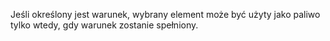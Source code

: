Jeśli określony jest warunek, wybrany element może być użyty jako paliwo tylko wtedy, gdy warunek zostanie spełniony.